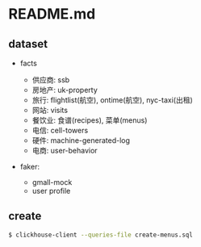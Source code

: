# README.md
## dataset
* facts
    - 供应商: ssb
    - 房地产: uk-property
    - 旅行: flightlist(航空), ontime(航空), nyc-taxi(出租)
    - 网站: visits
    - 餐饮业: 食谱(recipes), 菜单(menus)
    - 电信: cell-towers
    - 硬件: machine-generated-log
    - 电商: user-behavior

* faker:
    - gmall-mock
    - user profile

## create
```bash
$ clickhouse-client --queries-file create-menus.sql 
```

        